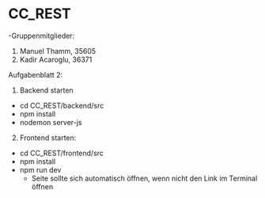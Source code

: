# CC_REST

-Gruppenmitglieder:

1. Manuel Thamm, 35605
2. Kadir Acaroglu, 36371

Aufgabenblatt 2:

1. Backend starten

- cd CC_REST/backend/src
- npm install
- nodemon server-js

2. Frontend starten:

- cd CC_REST/frontend/src
- npm install
- npm run dev
  - Seite sollte sich automatisch öffnen, wenn nicht den Link im Terminal öffnen

